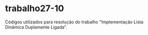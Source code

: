 # trabalho27-10

Códigos utilizados para resolução do trabalho "Implementação Lista Dinâmica Duplamente Ligada".
